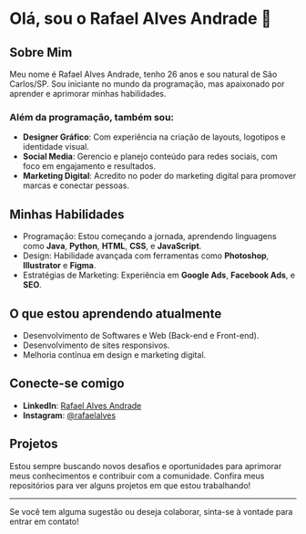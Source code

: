 # Olá, sou o Rafael Alves Andrade 👋

## Sobre Mim

Meu nome é Rafael Alves Andrade, tenho 26 anos e sou natural de São Carlos/SP. Sou iniciante no mundo da programação, mas apaixonado por aprender e aprimorar minhas habilidades.

### Além da programação, também sou:

- **Designer Gráfico**: Com experiência na criação de layouts, logotipos e identidade visual.
- **Social Media**: Gerencio e planejo conteúdo para redes sociais, com foco em engajamento e resultados.
- **Marketing Digital**: Acredito no poder do marketing digital para promover marcas e conectar pessoas.

## Minhas Habilidades

- Programação: Estou começando a jornada, aprendendo linguagens como **Java**, **Python**, **HTML**, **CSS**, e **JavaScript**.
- Design: Habilidade avançada com ferramentas como **Photoshop**, **Illustrator** e **Figma**.
- Estratégias de Marketing: Experiência em **Google Ads**, **Facebook Ads**, e **SEO**.

## O que estou aprendendo atualmente

- Desenvolvimento de Softwares e Web (Back-end e Front-end).
- Desenvolvimento de sites responsivos.
- Melhoria contínua em design e marketing digital.

## Conecte-se comigo

- **LinkedIn**: [Rafael Alves Andrade](https://www.linkedin.com/in/rafael-alves-b9a989150/)
- **Instagram**: [@rafaelalves](https://www.instagram.com/sevla.rafa98)

## Projetos

Estou sempre buscando novos desafios e oportunidades para aprimorar meus conhecimentos e contribuir com a comunidade. Confira meus repositórios para ver alguns projetos em que estou trabalhando!

---

Se você tem alguma sugestão ou deseja colaborar, sinta-se à vontade para entrar em contato!
